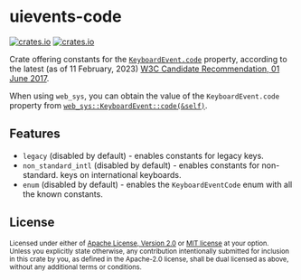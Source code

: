 # uievents-code

[![crates.io](https://img.shields.io/crates/v/uievents-code.svg)][`uievents-code`]
[![crates.io](https://img.shields.io/crates/d/uievents-code.svg)][`uievents-code`]

Crate offering constants for the [`KeyboardEvent.code`] property, according to
the latest (as of 11 February, 2023) [W3C Candidate Recommendation, 01 June 2017].

When using `web_sys`, you can obtain the value of the `KeyboardEvent.code`
property from [`web_sys::KeyboardEvent::code(&self)`].

## Features

* `legacy` (disabled by default) - enables constants for legacy keys.
* `non_standard_intl` (disabled by default) - enables constants for non-standard.
keys on international keyboards.
* `enum` (disabled by default) - enables the `KeyboardEventCode` enum with all
the known constants.

## License

<sup>
Licensed under either of <a href="LICENSE-APACHE">Apache License, Version
2.0</a> or <a href="LICENSE-MIT">MIT license</a> at your option.
</sup>

<br>

<sub>
Unless you explicitly state otherwise, any contribution intentionally submitted
for inclusion in this crate by you, as defined in the Apache-2.0 license, shall
be dual licensed as above, without any additional terms or conditions.
</sub>

[`uievents-code`]: https://crates.io/crates/uievents-code
[`web_sys::KeyboardEvent::code(&self)`]: https://rustwasm.github.io/wasm-bindgen/api/web_sys/struct.KeyboardEvent.html#method.code
[W3C Candidate Recommendation, 01 June 2017]: https://www.w3.org/TR/2017/CR-uievents-code-20170601/#code-value-tables
[`KeyboardEvent.code`]: https://developer.mozilla.org/en-US/docs/Web/API/KeyboardEvent/code
